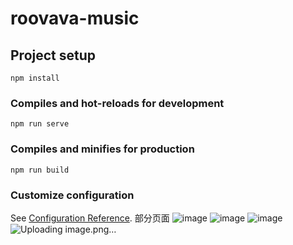 # roovava-music

## Project setup
```
npm install
```

### Compiles and hot-reloads for development
```
npm run serve
```

### Compiles and minifies for production
```
npm run build
```

### Customize configuration
See [Configuration Reference](https://cli.vuejs.org/config/).
部分页面
![image](https://user-images.githubusercontent.com/86287589/142092063-ce0e6c5a-cda6-4d54-bccb-f9b662b355c1.png)
![image](https://user-images.githubusercontent.com/86287589/142092144-30742c68-aed8-4bf0-ad09-9b50615f7ed4.png)
![image](https://user-images.githubusercontent.com/86287589/142092196-13435b04-6d50-44b0-8902-698898fa3ac3.png)
![Uploading image.png…]()
